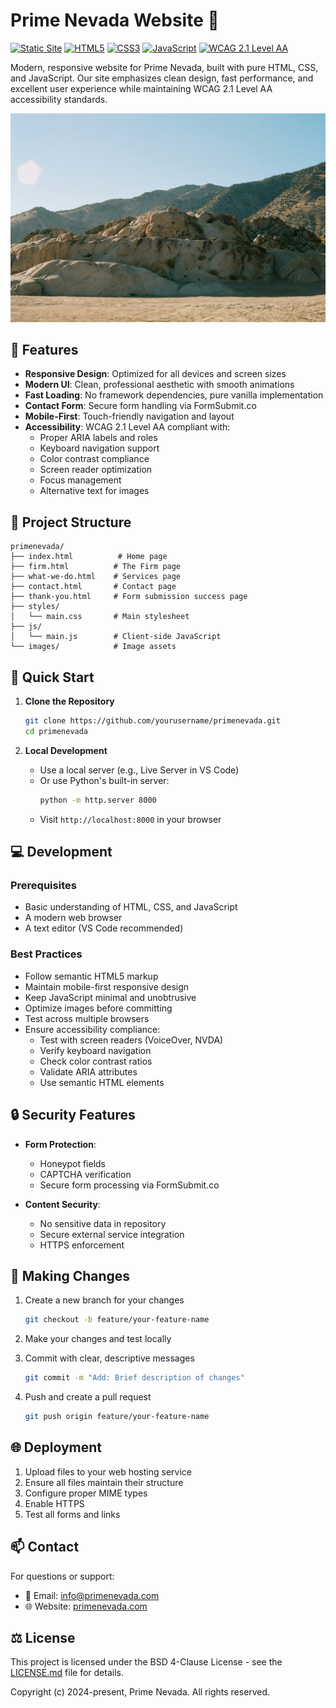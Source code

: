 # Prime Nevada Website 🏢

[![Static Site](https://img.shields.io/badge/Website-Static-blue)](https://primenevada.com)
[![HTML5](https://img.shields.io/badge/HTML5-E34F26?logo=html5&logoColor=white)](https://html.spec.whatwg.org/)
[![CSS3](https://img.shields.io/badge/CSS3-1572B6?logo=css3&logoColor=white)](https://www.w3.org/Style/CSS/)
[![JavaScript](https://img.shields.io/badge/JavaScript-F7DF1E?logo=javascript&logoColor=black)](https://developer.mozilla.org/en-US/docs/Web/JavaScript)
[![WCAG 2.1 Level AA](https://img.shields.io/badge/WCAG_2.1-Level_AA-green)](https://www.w3.org/WAI/WCAG21/quickref/)

Modern, responsive website for Prime Nevada, built with pure HTML, CSS, and JavaScript. Our site emphasizes clean design, fast performance, and excellent user experience while maintaining WCAG 2.1 Level AA accessibility standards.

![Prime Nevada Website Preview](images/hero-bg.jpg)

## 🌟 Features

- **Responsive Design**: Optimized for all devices and screen sizes
- **Modern UI**: Clean, professional aesthetic with smooth animations
- **Fast Loading**: No framework dependencies, pure vanilla implementation
- **Contact Form**: Secure form handling via FormSubmit.co
- **Mobile-First**: Touch-friendly navigation and layout
- **Accessibility**: WCAG 2.1 Level AA compliant with:
  - Proper ARIA labels and roles
  - Keyboard navigation support
  - Color contrast compliance
  - Screen reader optimization
  - Focus management
  - Alternative text for images

## 📁 Project Structure

```
primenevada/
├── index.html          # Home page
├── firm.html          # The Firm page
├── what-we-do.html    # Services page
├── contact.html       # Contact page
├── thank-you.html     # Form submission success page
├── styles/
│   └── main.css       # Main stylesheet
├── js/
│   └── main.js        # Client-side JavaScript
└── images/            # Image assets
```

## 🚀 Quick Start

1. **Clone the Repository**
   ```bash
   git clone https://github.com/yourusername/primenevada.git
   cd primenevada
   ```

2. **Local Development**
   - Use a local server (e.g., Live Server in VS Code)
   - Or use Python's built-in server:
     ```bash
     python -m http.server 8000
     ```
   - Visit `http://localhost:8000` in your browser

## 💻 Development

### Prerequisites
- Basic understanding of HTML, CSS, and JavaScript
- A modern web browser
- A text editor (VS Code recommended)

### Best Practices
- Follow semantic HTML5 markup
- Maintain mobile-first responsive design
- Keep JavaScript minimal and unobtrusive
- Optimize images before committing
- Test across multiple browsers
- Ensure accessibility compliance:
  - Test with screen readers (VoiceOver, NVDA)
  - Verify keyboard navigation
  - Check color contrast ratios
  - Validate ARIA attributes
  - Use semantic HTML elements

## 🔒 Security Features

- **Form Protection**: 
  - Honeypot fields
  - CAPTCHA verification
  - Secure form processing via FormSubmit.co

- **Content Security**:
  - No sensitive data in repository
  - Secure external service integration
  - HTTPS enforcement

## 📝 Making Changes

1. Create a new branch for your changes
   ```bash
   git checkout -b feature/your-feature-name
   ```

2. Make your changes and test locally

3. Commit with clear, descriptive messages
   ```bash
   git commit -m "Add: Brief description of changes"
   ```

4. Push and create a pull request
   ```bash
   git push origin feature/your-feature-name
   ```

## 🌐 Deployment

1. Upload files to your web hosting service
2. Ensure all files maintain their structure
3. Configure proper MIME types
4. Enable HTTPS
5. Test all forms and links

## 📫 Contact

For questions or support:
- 📧 Email: info@primenevada.com
- 🌐 Website: [primenevada.com](https://primenevada.com)

## ⚖️ License

This project is licensed under the BSD 4-Clause License - see the [LICENSE.md](LICENSE.md) file for details.

Copyright (c) 2024-present, Prime Nevada. All rights reserved.
